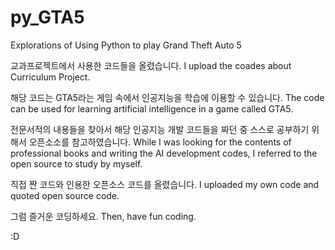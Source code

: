 # py_GTA5
Explorations of Using Python to play Grand Theft Auto 5

교과프로젝트에서 사용한 코드들을 올렸습니다.
I upload the coades about Curriculum Project.

해당 코드는 GTA5라는 게임 속에서 인공지능을 학습에 이용할 수 있습니다.
The code can be used for learning artificial intelligence in a game called GTA5.

전문서적의 내용들을 찾아서 해당 인공지능 개발 코드들을 짜던 중 스스로 공부하기 위해서 오픈소소를 참고하였습니다.
While I was looking for the contents of professional books and writing the AI development codes, I referred to the open source to study by myself.

직접 짠 코드와 인용한 오픈소스 코드를 올렸습니다.
I uploaded my own code and quoted open source code.

그럼 즐거운 코딩하세요.
Then, have fun coding.

:D
